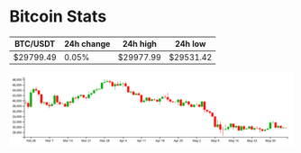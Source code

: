 # Bitcoin Stats

BTC/USDT|24h change|24h high|24h low|
|---|---|---|---|
|$29799.49|0.05%|$29977.99|$29531.42|

<img src="./chart.svg">

